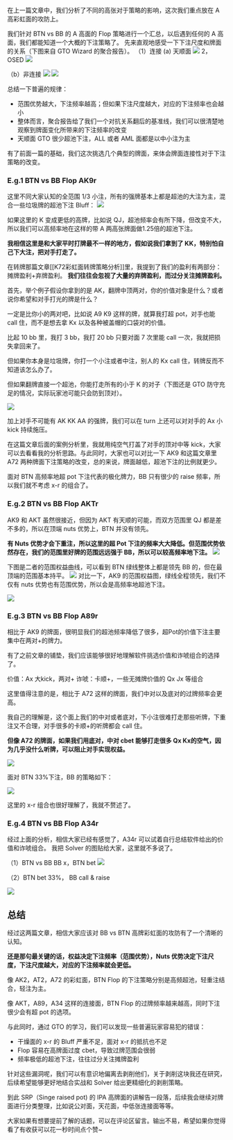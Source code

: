 在上一篇文章中，我们分析了不同的高张对于策略的影响，这次我们重点放在 A 高彩虹面的攻防上。

我们针对 BTN vs BB 的 A 高面的 Flop 策略进行一个汇总，以后遇到任何的 A 高面，我们都能知道一个大概的下注策略了。 先来直观地感受一下下注尺度和牌面的关系（下图来自 GTO Wizard 的聚合报告）。 
（1）连接
(a) 天顺面
![](https://image-upload-1307521651.cos.ap-nanjing.myqcloud.com/picture_upload/20240103224309.png)
2，OSED
![](https://image-upload-1307521651.cos.ap-nanjing.myqcloud.com/picture_upload/20240103224549.png)

（b）非连接
![](https://image-upload-1307521651.cos.ap-nanjing.myqcloud.com/picture_upload/20240103223938.png)
![](https://image-upload-1307521651.cos.ap-nanjing.myqcloud.com/picture_upload/20240103224038.png)

总结一下普遍的规律：
- 范围优势越大，下注频率越高；但如果下注尺度越大，对应的下注频率也会越小 
- 整体而言，聚合报告给了我们一个对抗关系翻后的基准线，我们可以很清楚地观察到牌面变化所带来的下注频率的改变 
- 天顺面 GTO 很少超池下注，ALL 或者 AML 面都是以中小注为主

有了前面一篇的基础，我们这次挑选几个典型的牌面，来体会牌面连接性对于下注策略的改变。 
### E.g.1 BTN vs BB Flop AK9r 
这里不同大家认知的全范围 1/3 小注，所有的强牌基本上都是超池的大注为主，混合一些垃圾牌的超池下注 Bluff：
![](https://image-upload-1307521651.cos.ap-nanjing.myqcloud.com/picture_upload/20231228234956.png)

如果这里的 K 变成更低的高牌，比如说 QJ，超池频率会有所下降，但改变不大，所以我们可以高频率地在这样的带 A 两高张牌面做1.25倍的超池下注。 

**我相信这里是和大家平时打牌最不一样的地方，假如说我们拿到了 KK，特别怕自己下大注，把对手打走了。**

在转牌那篇文章[[K72彩虹面转牌策略分析]]里，我提到了我们的盈利有两部分：摊牌盈利+弃牌盈利。
**我们往往会忽视了大量的弃牌盈利，而过分关注摊牌盈利。** 

首先，举个例子假设你拿到的是 AK，翻牌中顶两对，你的价值对象是什么？或者说你希望和对手打光的牌是什么？

一定是比你小的两对吧，比如说 A9 K9 这样的牌，就算我打超 pot，对手也能 call 住，而不是想去拿 Kx 以及各种被盖帽的口袋对的价值。

比起 10 bb 里，我打 3 bb，我打 20 bb 只要对面 7 次里能 call 一次，我就把损失拿回来了。 

但如果你本身是垃圾牌，你打一个小注或者中注，别人的 Kx call 住，转牌反而不知道该怎么办了。

但如果翻牌直接一个超池，你能打走所有的小于 K 的对子（下图还是 GTO 防守充足的情况，实际玩家池可能只会防到顶对）。

![](https://image-upload-1307521651.cos.ap-nanjing.myqcloud.com/picture_upload/20240215232348.png)

加上对手不可能有 AK KK AA 的强牌，我们可以在 turn 上还可以对对手的 Ax 小kick 持续施压。

在这篇文章后面的案例分析里，我就用纯空气打盖了对手的顶对中等 kick，大家可以去看看我的分析思路。与此同时，大家也可以对比一下 AK9 和这篇文章里 A72 两种牌面下注策略的改变，总的来说，牌面越低，超池下注的比例就更少。 

面对 BTN 高频率地超 pot 下注代表的极化牌力，BB 只有很少的 raise 频率，所以我们就不考虑 x-r 的组合了。

### E.g.2 BTN vs BB Flop AKTr

AK9 和 AKT 虽然很接近，但因为 AKT 有天顺的可能，而双方范围里 QJ 都是差不多的，所以在顶端 nuts 优势上，BTN 并没有领先。 

**有 Nuts 优势才会下重注，所以这里的超 Pot 下注的频率大大降低。但范围优势依然存在，我们的范围里好牌的范围远远强于 BB，所以可以较高频率地下注。**
![](https://image-upload-1307521651.cos.ap-nanjing.myqcloud.com/picture_upload/20240216002316.png)

下图是二者的范围权益曲线，可以看到 BTN 绿线整体上都是领先 BB 的，但在最顶端的范围基本持平。
![](https://image-upload-1307521651.cos.ap-nanjing.myqcloud.com/picture_upload/20240216002942.png)
对比一下，AK9 的范围权益图，绿线全程领先，我们不仅有 nuts 优势也有范围优势，所以会是高频率地超池下注。

![](https://image-upload-1307521651.cos.ap-nanjing.myqcloud.com/picture_upload/20240216003109.png)

### E.g.3 BTN vs BB Flop A89r 
相比于 AK9 的牌面，很明显我们的超池频率降低了很多，超Pot的价值下注主要集中在两对+的牌力。

有了之前文章的铺垫，我们应该能够很好地理解软件挑选价值和诈唬组合的选择了。

价值：Ax 大kick，两对+
诈唬：卡顺+，一些无摊牌价值的 Qx Jx 等组合

这里值得注意的是，相比于 A72 这样的牌面，我们中对以及底对的过牌频率会更高。

我自己的理解是，这个面上我们的中对或者底对，下小注很难打走那些听牌，下重注又不合理，对手很多的卡顺+的听牌都会 call 住。 

**但像 A72 的牌面，如果我们用底对，中对 cbet 能够打走很多 Qx Kx的空气，因为几乎没什么听牌，可以阻止对手实现权益。**

![](https://image-upload-1307521651.cos.ap-nanjing.myqcloud.com/picture_upload/20240215234817.png)

面对 BTN 33%下注，BB 的策略如下：

![](https://image-upload-1307521651.cos.ap-nanjing.myqcloud.com/picture_upload/20240216001309.png)

这里的 x-r 组合也很好理解了，我就不赘述了。 
### E.g.4 BTN vs BB Flop A34r
经过上面的分析，相信大家已经有感觉了，A34r 可以试着自行总结软件给出的价值和诈唬组合。 我把 Solver 的图贴给大家，这里就不多说了。 

（1）BTN vs BB  BB x，BTN bet
![](https://image-upload-1307521651.cos.ap-nanjing.myqcloud.com/picture_upload/A34r%20BTN%20Flop%20bet33.png)

（2）BTN bet 33%， BB call & raise

![](https://image-upload-1307521651.cos.ap-nanjing.myqcloud.com/picture_upload/20240216001009.png)

## 总结 

经过这两篇文章，相信大家应该对 BB vs BTN 高牌彩虹面的攻防有了一个清晰的认知。

**还是那句最关键的话，权益决定下注频率（范围优势），Nuts 优势决定下注尺度，下注尺度越大，对应的下注频率就会更低。**

像 AK2，AT2，A72 的彩虹面，BTN Flop 的下注策略分别是高频超池，轻重注结合，轻注为主。 

像 AKT，A89，A34 这样的连接面，BTN Flop 的过牌频率越来越高，同时下注很少会有超 pot 的选项。 

与此同时，通过 GTO 的学习，我们可以发现一些普遍玩家容易犯的错误：
- 干燥面的 x-r 的 Bluff 严重不足，面对 x-r 的抵抗也不足
- Flop 容易在高牌面过度 cbet，导致过牌范围会很弱
- 频率极低的超池下注，往往过分关注摊牌盈利

针对这些漏洞呢，我们可以有意识地偏离去剥削他们，关于剥削这块我还在研究，后续希望能够更好地结合实战和 Solver 给出更精细化的剥削策略。 

到此 SRP（Singe raised pot) 的 IPA 高牌面的讲解告一段落，后续我会继续对牌面进行分类整理，比如说公对面，天花面，中低张连接面等等。 

大家如果有想要提前了解的话题，可以在评论区留言。输出不易，希望如果你觉得看了有收获可以花一秒时间点个赞~ 


